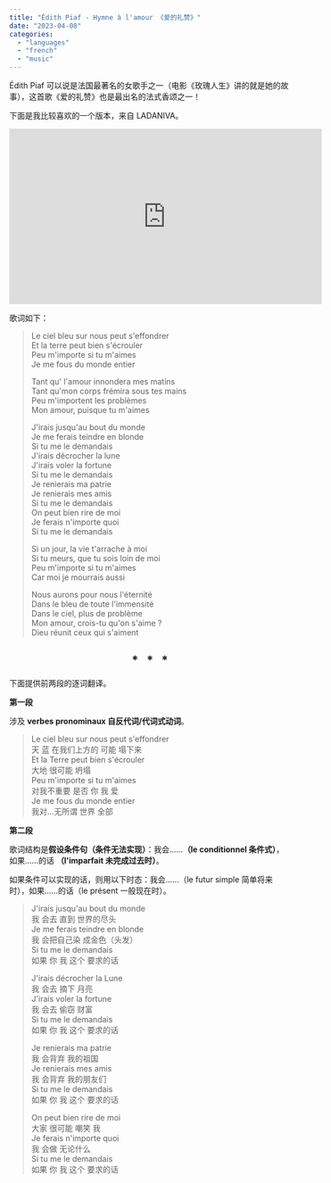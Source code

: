 ```yaml
---
title: "Édith Piaf - Hymne à l'amour 《爱的礼赞》"
date: "2023-04-08"
categories:
  - "languages"
  - "french"
  - "music"
---
```


Édith Piaf 可以说是法国最著名的女歌手之一（电影《玫瑰人生》讲的就是她的故事），这首歌《爱的礼赞》也是最出名的法式香颂之一！

下面是我比较喜欢的一个版本，来自 LADANIVA。

<iframe width="560" height="315" src="https://www.youtube.com/embed/hmGqX2zORFU" title="YouTube video player" frameborder="0" allow="accelerometer; autoplay; clipboard-write; encrypted-media; gyroscope; picture-in-picture; web-share" allowfullscreen></iframe>

歌词如下：

> Le ciel bleu sur nous peut s'effondrer  
  Et la terre peut bien s'écrouler  
  Peu m'importe si tu m'aimes  
  Je me fous du monde entier  
> 
> Tant qu' l'amour innondera mes matins  
  Tant qu'mon corps frémira sous tes mains  
  Peu m'importent les problèmes  
  Mon amour, puisque tu m'aimes  
>
> J'irais jusqu'au bout du monde  
  Je me ferais teindre en blonde  
  Si tu me le demandais  
  J'irais décrocher la lune  
  J'irais voler la fortune  
  Si tu me le demandais  
  Je renierais ma patrie  
  Je renierais mes amis  
  Si tu me le demandais  
  On peut bien rire de moi  
  Je ferais n'importe quoi  
  Si tu me le demandais  
>
> Si un jour, la vie t'arrache à moi  
  Si tu meurs, que tu sois loin de moi  
  Peu m'importe si tu m'aimes  
  Car moi je mourrais aussi  
>
> Nous aurons pour nous l'éternité  
  Dans le bleu de toute l'immensité  
  Dans le ciel, plus de problème  
  Mon amour, crois-tu qu'on s'aime ?  
  Dieu réunit ceux qui s'aiment  

<h2 align="center">
* &nbsp; * &nbsp; *
</h2>

下面提供前两段的逐词翻译。

**第一段**

涉及 **verbes pronominaux 自反代词/代词式动词**。

> Le ciel bleu sur nous peut s'effondrer  
  天 蓝 在我们上方的 可能 塌下来  
  Et la Terre peut bien s'écrouler  
  大地 很可能 坍塌  
  Peu m'importe si tu m'aimes  
  对我不重要 是否 你 我 爱  
  Je me fous du monde entier  
  我对…无所谓 世界 全部  

**第二段**

歌词结构是**假设条件句（条件无法实现）**：我会……**（le conditionnel 条件式）**，如果……的话 **（l'imparfait 未完成过去时）**。

如果条件可以实现的话，则用以下时态：我会……（le futur simple 简单将来时），如果……的话（le présent 一般现在时）。

> J'irais jusqu'au bout du monde  
  我 会去 直到 世界的尽头  
  Je me ferais teindre en blonde  
  我 会把自己染 成金色（头发）  
  Si tu me le demandais  
  如果 你 我 这个 要求的话  
>
> J'irais décrocher la Lune  
  我 会去 摘下 月亮  
  J'irais voler la fortune  
  我 会去 偷窃 财富  
  Si tu me le demandais  
  如果 你 我 这个 要求的话  
>
> Je renierais ma patrie  
  我 会背弃 我的祖国  
  Je renierais mes amis  
  我 会背弃 我的朋友们  
  Si tu me le demandais  
  如果 你 我 这个 要求的话  
>
> On peut bien rire de moi  
  大家 很可能 嘲笑 我  
  Je ferais n'importe quoi  
  我 会做 无论什么  
  Si tu me le demandais  
  如果 你 我 这个 要求的话  
